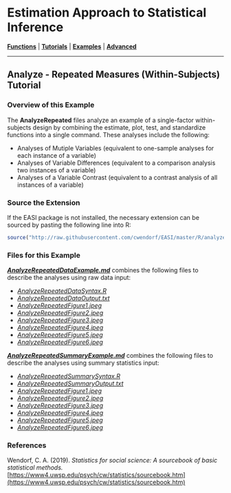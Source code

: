 # Estimation Approach to Statistical Inference

[**Functions**](../../Functions) | 
[**Tutorials**](../../Tutorials) | 
[**Examples**](../../Examples) | 
[**Advanced**](../../Advanced)

---

## Analyze - Repeated Measures (Within-Subjects) Tutorial

### Overview of this Example

The **AnalyzeRepeated** files analyze an example of a single-factor within-subjects design by combining the estimate, plot, test, and standardize functions into a single command. These analyses include the following:

- Analyses of Mutiple Variables (equivalent to one-sample analyses for each instance of a variable)
- Analyses of Variable Differences (equivalent to a comparison analysis two instances of a variable)
- Analyses of a Variable Contrast (equivalent to a contrast analysis of all instances of a variable)

### Source the Extension

If the EASI package is not installed, the necessary extension can be sourced by pasting the following line into R:
```r
source("http://raw.githubusercontent.com/cwendorf/EASI/master/R/analyzeExtension.R")
```

### Files for this Example

[_**AnalyzeRepeatedDataExample.md**_](./AnalyzeRepeatedDataExample.md) combines the following files to describe the analyses using raw data input:

- [_AnalyzeRepeatedDataSyntax.R_](./AnalyzeRepeatedDataSyntax.R)
- [_AnalyzeRepeatedDataOutput.txt_](./AnalyzeRepeatedDataOutput.txt)
- [_AnalyzeRepeatedFigure1.jpeg_](./AnalyzeRepeatedFigure1.jpeg)
- [_AnalyzeRepeatedFigure2.jpeg_](./AnalyzeRepeatedFigure2.jpeg)
- [_AnalyzeRepeatedFigure3.jpeg_](./AnalyzeRepeatedFigure3.jpeg) 
- [_AnalyzeRepeatedFigure4.jpeg_](./AnalyzeRepeatedFigure4.jpeg)
- [_AnalyzeRepeatedFigure5.jpeg_](./AnalyzeRepeatedFigure5.jpeg) 
- [_AnalyzeRepeatedFigure6.jpeg_](./AnalyzeRepeatedFigure6.jpeg)

[_**AnalyzeRepeatedSummaryExample.md**_](./AnalyzeRepeatedSummaryExample.md) combines the following files to describe the analyses using summary statistics input:

- [_AnalyzeRepeatedSummarySyntax.R_](./AnalyzeRepeatedSummarySyntax.R)
- [_AnalyzeRepeatedSummaryOutput.txt_](./AnalyzeRepeatedSummaryOutput.txt)
- [_AnalyzeRepeatedFigure1.jpeg_](./AnalyzeRepeatedFigure1.jpeg)
- [_AnalyzeRepeatedFigure2.jpeg_](./AnalyzeRepeatedFigure2.jpeg)
- [_AnalyzeRepeatedFigure3.jpeg_](./AnalyzeRepeatedFigure3.jpeg) 
- [_AnalyzeRepeatedFigure4.jpeg_](./AnalyzeRepeatedFigure4.jpeg)
- [_AnalyzeRepeatedFigure5.jpeg_](./AnalyzeRepeatedFigure5.jpeg) 
- [_AnalyzeRepeatedFigure6.jpeg_](./AnalyzeRepeatedFigure6.jpeg)

### References

Wendorf, C. A. (2019). _Statistics for social science: A sourcebook of basic statistical methods._ [https://www4.uwsp.edu/psych/cw/statistics/sourcebook.htm](https://www4.uwsp.edu/psych/cw/statistics/sourcebook.htm)
